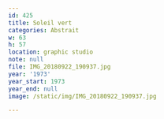 ```yaml
---
id: 425
title: Soleil vert
categories: Abstrait
w: 63
h: 57
location: graphic studio
note: null
file: IMG_20180922_190937.jpg
year: '1973'
year_start: 1973
year_end: null
image: /static/img/IMG_20180922_190937.jpg

---
```

